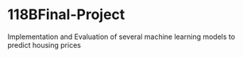 # 118BFinal-Project

Implementation and Evaluation of several machine learning models to predict housing prices
